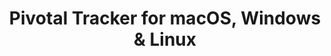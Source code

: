 ---
name: Pivotal Tracker
url: 'https://www.pivotaltracker.com'
category: Business
title: 'Pivotal Tracker for macOS, Windows & Linux'
key: pivotal-tracker

---